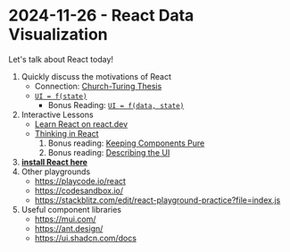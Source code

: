 # 2024-11-26  - React Data Visualization

Let's talk about React today!


<ol>
<li>Quickly discuss the motivations of React<ul>
<li>Connection: <a href="https://en.wikipedia.org/wiki/Church%E2%80%93Turing_thesis">Church-Turing Thesis</a></li>
<li><a href="https://www.kn8.lt/blog/ui-is-a-function-of-data/"><code>UI = f(state)</code></a><ul>
<li>Bonus Reading: <a href="https://overreacted.io/the-two-reacts/"><code>UI = f(data, state)</code></a></li>
  
</ul>
</li>
</ul>
</li>
<li>Interactive Lessons<ul>
<li><a href="https://react.dev/learn">Learn React on react.dev</a> </li>
<li><a href="https://react.dev/learn/thinking-in-react">Thinking in React</a><ol>
<li>Bonus reading: <a href="https://react.dev/learn/keeping-components-pure">Keeping Components Pure</a></li>
<li>Bonus reading: <a href="https://react.dev/learn/describing-the-ui">Describing the UI</a></li>
</ol>
</li>
</ul>
</li>
<li><a href="https://react.dev/learn/installation"><strong>install React here</strong></a></li>
<li>Other playgrounds<ul>
<li><a href="https://playcode.io/react">https://playcode.io/react</a></li>
<li><a href="https://codesandbox.io/">https://codesandbox.io/</a></li>
<li><a href="https://stackblitz.com/edit/react-playground-practice?file=index.js">https://stackblitz.com/edit/react-playground-practice?file=index.js</a></li>
</ul>
</li>
<li>Useful component libraries<ul>
<li><a href="https://mui.com/">https://mui.com/</a></li>
<li><a href="https://ant.design/">https://ant.design/</a></li>
<li><a href="https://ui.shadcn.com/docs">https://ui.shadcn.com/docs</a></li>
</ul>
</li>
</ol>

